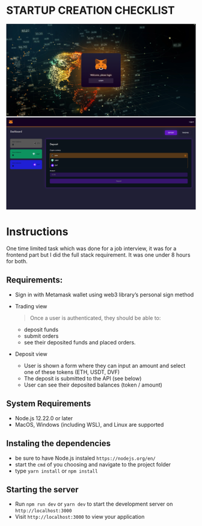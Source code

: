 # STARTUP CREATION CHECKLIST

![Project Login Screenshot](1.png)
![Project DashboardScreenshot](2.png)

# Instructions

One time limited task which was done for a job interview, it was for a frontend part but I did the full stack requirement.
It was one under 8 hours for both.

## Requirements:

- Sign in with Metamask wallet using web3 library’s personal sign method
- Trading view

  > Once a user is authenticated, they should be able to:

  - deposit funds
  - submit orders
  - see their deposited funds and placed orders.

- Deposit view
  - User is shown a form where they can input an amount and select one of these tokens (ETH, USDT, DVF)
  - The deposit is submitted to the API (see below)
  - User can see their deposited balances (token / amount)

## System Requirements

- Node.js 12.22.0 or later
- MacOS, Windows (including WSL), and Linux are supported

## Instaling the dependencies

- be sure to have Node.js instaled `https://nodejs.org/en/`
- start the `cmd` of you choosing and navigate to the project folder
- type `yarn install` or `npm install`

## Starting the server

- Run `npm run dev` or `yarn dev` to start the development server on `http://localhost:3000`
- Visit `http://localhost:3000` to view your application
